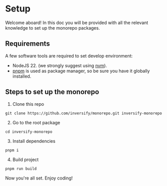 # Setup

Welcome aboard! In this doc you will be provided with all the relevant knowledge to set up the monorepo packages.

## Requirements

A few software tools are required to set develop environment:

- NodeJS 22. (we strongly suggest using [nvm](https://github.com/nvm-sh/nvm)).
- [pnpm](https://pnpm.io/) is used as package manager, so be sure you have it globally installed.

## Steps to set up the monorepo

1. Clone this repo

```
git clone https://github.com/inversify/monorepo.git inversify-monorepo
```

2. Go to the root package

```
cd inversify-monorepo
```

3. Install dependencies

```
pnpm i
```

4. Build project

```
pnpm run build
```

Now you're all set. Enjoy coding!
